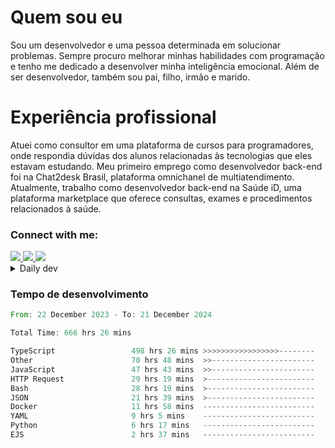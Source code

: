# Quem sou eu
Sou um desenvolvedor e uma pessoa determinada em solucionar problemas. Sempre procuro melhorar minhas habilidades com programação e tenho me dedicado a desenvolver minha inteligência emocional. Além de ser desenvolvedor, também sou pai, filho, irmão e marido.

# Experiência profissional
Atuei como consultor em uma plataforma de cursos para programadores, onde respondia dúvidas dos alunos relacionadas às tecnologias que eles estavam estudando.
Meu primeiro emprego como desenvolvedor back-end foi na Chat2desk Brasil, plataforma omnichanel de multiatendimento.
Atualmente, trabalho como desenvolvedor back-end na Saúde iD, uma plataforma marketplace que oferece consultas, exames e procedimentos relacionados à saúde.

### Connect with me:
<a href="https://www.linkedin.com/in/theusmoreira" target="_blank" >
<img src="https://img.shields.io/badge/linkedin-%230077B5.svg?&style=for-the-badge&logo=linkedin&logoColor=white ">
</a>
<a href="https://www.instagram.com/matheus.s.moreira/" target="_blank">
<img src="https://img.shields.io/badge/instagram-%23E4405F.svg?&style=for-the-badge&logo=instagram&logoColor=white">
</a>
<a href="mailto:matheussm301@gmail.com"  target="_blank">
<img src="https://img.shields.io/badge/gmail-%23E4405F.svg?&style=for-the-badge&logo=gmail&logoColor=white">
</a>


<details>
  <summary>Daily dev </summary>
<p>
  <a href="https://app.daily.dev/matheussantos"><img src="https://github.com/matheus-santos-moreira/matheus-santos-moreira/blob/master/devcard.svg" width="200" alt="Matheus Santos's Dev Card"/></a>
 </p>
</details>

<h3>Tempo de desenvolvimento</h3>

<!--START_SECTION:waka-->

```rust
From: 22 December 2023 - To: 21 December 2024

Total Time: 666 hrs 26 mins

TypeScript                 498 hrs 26 mins >>>>>>>>>>>>>>>>>--------   67.61 %
Other                      70 hrs 48 mins  >>-----------------------   09.61 %
JavaScript                 47 hrs 43 mins  >>-----------------------   06.47 %
HTTP Request               29 hrs 19 mins  >------------------------   03.98 %
Bash                       28 hrs 19 mins  >------------------------   03.84 %
JSON                       21 hrs 39 mins  >------------------------   02.94 %
Docker                     11 hrs 58 mins  -------------------------   01.62 %
YAML                       9 hrs 5 mins    -------------------------   01.23 %
Python                     6 hrs 17 mins   -------------------------   00.85 %
EJS                        2 hrs 37 mins   -------------------------   00.36 %
```

<!--END_SECTION:waka-->
